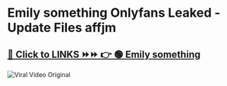 
 # Emily something Onlyfans Leaked - Update Files affjm

## <h2><a href="https://clipsfans.com/Emily_something&ref=git">🔗 Click to LINKS ⏩⏩ 👉 🟢 Emily something </a></h2>

<a href="https://clipsfans.com/Emily_something&ref=git" rel="nofollow" data-target="animated-image.originalLink"><img src="https://i.ibb.co.com/xMMVF88/686577567.gif" alt="Viral Video Original" style="max-width: 100%; display: inline-block;" data-target="animated-image.originalImage"></a>

